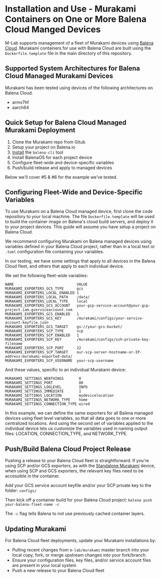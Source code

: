 # Installation and Use - Murakami Containers on One or More Balena Cloud Manged Devices

M-Lab supports management of a fleet of Murakami devices using [Balena
Cloud](https://balena.io). Murakami containers for use with Balena Cloud are
built using the `Dockerfile.template` file in the main directory of this repository.

## Supported System Architectures for Balena Cloud Managed Murakami Devices

Murakami has been tested using devices of the following architectures on Balena
Cloud.

* armv7hf
* aarch64

## Quick Setup for Balena Cloud Managed Murakami Deployment

1. Clone the Murakami repo from Gitub
2. Setup your project on Balena.io
3. [Install](https://github.com/balena-io/balena-cli/blob/master/INSTALL.md) the `balena-cli` tool
4. Install BalenaOS for each project device
5. Configure fleet-wide and device-specific variables
6. Push/build release and apply to managed devices

Below we'll cover #5 & #6 for the example we've tested.

## Configuring Fleet-Wide and Device-Specific Variables

To use Murakami on a Balena Cloud managed device, first clone the code
repository to your local machine. The file `Dockerfile.template` will be used to
build the container image on Balena's cloud build servers, and deploy it to your
project devices. This guide will assume you have setup a project on Balena
Cloud.

We recommend configuring Murakami on Balena managed devices using variables
defined in your Balena Cloud project, rather than in a local text or `.toml`
configuration file containing your variables.

In our testing, we have some settings that apply to all devices in the
Balena Cloud fleet, and others that apply to each individual device.

We set the following fleet-wide variables:

```
NAME                             VALUE
MURAKAMI_EXPORTERS_GCS_TYPE      gcs
MURAKAMI_EXPORTERS_LOCAL_ENABLED 1
MURAKAMI_EXPORTERS_LOCAL_PATH    /data/
MURAKAMI_EXPORTERS_LOCAL_TYPE    local
MURAKAMI_EXPORTERS_GCS_ACCOUNT   your-gcp-service-account@your-gcp-project.iam.gserviceaccount.com
MURAKAMI_EXPORTERS_GCS_ENABLED   1
MURAKAMI_EXPORTERS_GCS_KEY       /murakami/configs/your-service-account-keyfile.json
MURAKAMI_EXPORTERS_GCS_TARGET    gs://your-gcs-bucket/
MURAKAMI_EXPORTERS_SCP_TYPE      scp
MURAKAMI_EXPORTERS_SCP_ENABLED   1
MURAKAMI_EXPORTERS_SCP_KEY       /murakami/configs/ssh-private-key-filename
MURAKAMI_EXPORTERS_SCP_PORT      22
MURAKAMI_EXPORTERS_SCP_TARGET    our-scp-server-hostname-or-IP-address:murakami-exported-data/
MURAKAMI_EXPORTERS_SCP_USERNAME  your-scp-username
```

And these values, specific to an individual Murakami device:

```
MURAKAMI_SETTINGS_WEBTHINGS       0
MURAKAMI_SETTINGS_PORT            80
MURAKAMI_SETTINGS_LOGLEVEL        INFO
MURAKAMI_SETTINGS_IMMEDIATE       1
MURAKAMI_SETTINGS_LOCATION        mydevicelocation
MURAKAMI_SETTINGS_NETWORK_TYPE    home
MURAKAMI_SETTINGS_CONNECTION_TYPE wired
```

In this example, we can define the same exporters for all Balena managed devices
using fleet level variables, so that all data goes to one or more centralized
locations. And using the second set of variables applied to the individual
device lets us customize the variables used in naming output files:
LOCATION, CONNECTION_TYPE, and NETWORK_TYPE.

## Push/Build Balena Cloud Project Release

Pushing a release to your Balena Cloud fleet is straightforward. If you're
using SCP and/or GCS exporters, as with the [Standalone Murakami](https://github.com/m-lab/murakami/blob/master/docs/INSTALL-MURAKAMI-STANDALONE.md) device, when
using SCP and GCS exporters, the relevant key files need to be accessible in the
container. 

Add your GCS service account keyfile and/or your SCP private key to the folder: `configs/`

Then kick off a container build for your Balena Cloud project:
`balena push your-balena-fleet-name -c`

The `-c` flag tells Balena to not use previously cached container layers.

## Updating Murakami

For Balena Cloud fleet deployments, update your Murakami installations by:
* Pulling recent changes from `m-lab/murakami` master branch into your local
  copy, fork, or merge upstream changes into your fork/branch.
* Ensure your configuration files, key files, and/or service account files are
  present in your local system
* Push a new release to your Balena Cloud fleet
